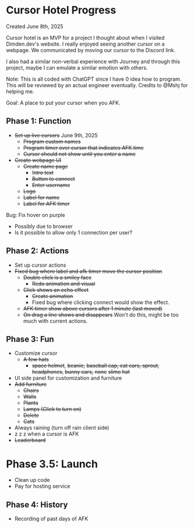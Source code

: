 # Cursor Hotel Progress
Created June 8th, 2025

Cursor hotel is an MVP for a project I thought about when I visited Dimden.dev's website. I really enjoyed seeing another cursor on a webpage. We communicated by moving our cursor to the Discord link. 

I also had a similar non-verbal experience with Journey and through this project, maybe I can emulate a similar emotion with others.

Note: This is all coded with ChatGPT since I have 0 idea how to program. This will be reviewed by an actual engineer eventually. Credits to @Mshj for helping me.

Goal: A place to put your cursor when you AFK.
## Phase 1: Function
- ~~Set up live cursors~~ June 9th, 2025
	- ~~Program custom names~~
	- ~~Program timer over cursor that indicates AFK time~~
	- ~~Cursor should not show until you enter a name~~
- ~~Create webpage UI~~
	- ~~Create name page~~
		- I~~ntro text~~
		- ~~Button to connect~~
		- ~~Enter username~~
	- ~~Logo~~
	- ~~Label for name~~
	- ~~Label for AFK timer~~

Bug: Fix hover on purple
- Possibly due to browser
- Is it possible to allow only 1 connection per user?
## Phase 2: Actions
- Set up cursor actions
- ~~Fixed bug where label and afk timer move the cursor position~~
	- ~~Double click is a smiley face~~
		- ~~Redo animation and visual~~
	- ~~Click shows an echo effect~~
		- ~~Create animation~~
		- Fixed bug where clicking connect would show the effect.
	- ~~AFK timer show above cursors after 1 minute (last moved)~~
	- ~~On drag a line shows and disappears~~ Won't do this, might be too much with current actions.

## Phase 3: Fun
- Customize cursor
	- ~~A few hats~~
		- ~~space helmet~~, ~~beanie,~~ ~~baseball cap, cat ears, sprout,~~ ~~headphones,~~ ~~bunny ears,~~ ~~none~~ ~~slime hat~~
- UI side panel for customization and furniture
- ~~Add furniture~~
	- ~~Chairs~~
	- ~~Walls~~
	- ~~Plants~~ 
	- ~~Lamps (Click to turn on)~~
	- ~~Delete~~
	- ~~Cats~~
- Always raining (turn off rain client side)
- z z z when a cursor is AFK
- ~~Leaderboard~~

# Phase 3.5: Launch
- Clean up code
- Pay for hosting service

## Phase 4: History
- Recording of past days of AFK